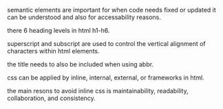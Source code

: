 semantic elements are important for when code needs fixed or updated it can be understood and also for accessability reasons.

there 6 heading levels in html h1-h6.

superscript and subscript are used to control the vertical alignment of characters within html elements.

the title needs to also be included when using abbr.

css can be applied by inline, internal, external, or frameworks in html.

the main resons to avoid inline css is maintainability, readability, collaboration, and consistency.

